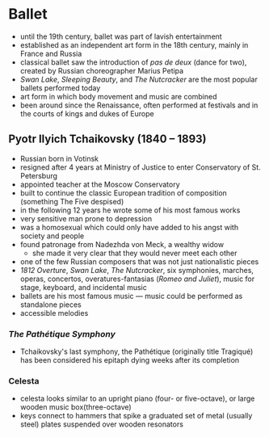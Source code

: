 # Ballet

- until the 19th century, ballet was part of lavish entertainment
- established as an independent art form in the 18th century, mainly in France and Russia
- classical ballet saw the introduction of _pas de deux_ (dance for two), created by Russian choreographer Marius Petipa
- _Swan Lake_, _Sleeping Beauty_, and _The Nutcracker_ are the most popular ballets performed today
- art form in which body movement and music are combined
- been around since the Renaissance, often performed at festivals and in the courts of kings and dukes of Europe

## Pyotr Ilyich Tchaikovsky (1840 &ndash; 1893)

- Russian born in Votinsk
- resigned after 4 years at Ministry of Justice to enter Conservatory of St. Petersburg
- appointed teacher at the Moscow Conservatory
- built to continue the classic European tradition of composition (something The Five despised)
- in the following 12 years he wrote some of his most famous works
- very sensitive man prone to depression
- was a homosexual which could only have added to his angst with society and people
- found patronage from Nadezhda von Meck, a wealthy widow
  - she made it very clear that they would never meet each other
- one of the few Russian composers that was not just nationalistic pieces
- _1812 Overture_, _Swan Lake_, _The Nutcracker_, six symphonies, marches, operas, concertos, overatures-fantasias (_Romeo and Juliet_), music for stage, keyboard, and incidental music
- ballets are his most famous music — music could be performed as standalone pieces
- accessible melodies

### _The Pathétique Symphony_

- Tchaikovsky's last symphony, the Pathétique (originally title Tragiqué) has been considered his epitaph dying weeks after its completion

### Celesta

- celesta looks similar to an upright piano (four- or five-octave), or large wooden music box(three-octave)
- keys connect to hammers that spike a graduated set of metal (usually steel) plates suspended over wooden resonators

